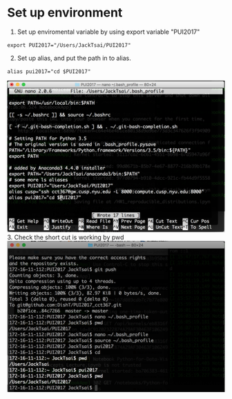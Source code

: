 # Set up environment
1. Set up enviromental variable by using export variable "PUI2017"
<pre><code>export PUI2017="/Users/JackTsai/PUI2017"
</code></pre>
2. Set up alias, and put the path in to alias.
<pre><code>alias pui2017="cd $PUI2017"
</code></pre>

![ScreenShot2.jpg](./screenshots/ScreenShot2.png)
3. Check the short cut is working by pwd
![Alt text](./screenshots/ScreenShot1.png "Set up Alias pui2017")
